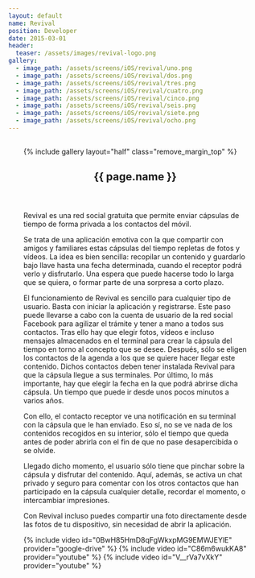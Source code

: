 ```yaml
---
layout: default
name: Revival
position: Developer
date: 2015-03-01
header:
  teaser: /assets/images/revival-logo.png
gallery:
  - image_path: /assets/screens/iOS/revival/uno.png
  - image_path: /assets/screens/iOS/revival/dos.png
  - image_path: /assets/screens/iOS/revival/tres.png
  - image_path: /assets/screens/iOS/revival/cuatro.png
  - image_path: /assets/screens/iOS/revival/cinco.png
  - image_path: /assets/screens/iOS/revival/seis.png
  - image_path: /assets/screens/iOS/revival/siete.png
  - image_path: /assets/screens/iOS/revival/ocho.png
---
```


<div id="main" role="main">    
      <meta itemprop="headline" content="{{ page.name }}"/>
      <meta itemprop="description" content="{{ page.header.description }}"/>
      <div class="page__inner-wrap" style="margin: 30px;">
      <div class="project-container left">
        <section class="page__content" itemprop="text">
             {% include gallery layout="half" class="remove_margin_top" %}
         </section>
      </div>
      <div class="project-container right">        
        <section class="page__content" itemprop="text">
            <header>
            <h1 id="page-title" class="page__title" itemprop="headline">{{ page.name }}</h1>
            </header>
            <p>Revival es una red social gratuita que permite enviar cápsulas de tiempo de forma privada a los contactos del móvil.</p>
            <p>Se trata de una aplicación emotiva con la que compartir con amigos y familiares estas cápsulas del tiempo repletas de fotos y ví­deos. La idea es bien sencilla: recopilar un contenido y guardarlo bajo llave hasta una fecha determinada, cuando el receptor podrá verlo y disfrutarlo. Una espera que puede hacerse todo lo larga que se quiera, o formar parte de una sorpresa a corto plazo.</p>
            <p>El funcionamiento de Revival es sencillo para cualquier tipo de usuario. Basta con iniciar la aplicación y registrarse. Este paso puede llevarse a cabo con la cuenta de usuario de la red social Facebook para agilizar el trámite y tener a mano a todos sus contactos. Tras ello hay que elegir fotos, ví­deos e incluso mensajes almacenados en el terminal para crear la cápsula del tiempo en torno al concepto que se desee. Después, sólo se eligen los contactos de la agenda a los que se quiere hacer llegar este contenido. Dichos contactos deben tener instalada Revival para que la cápsula llegue a sus terminales. Por último, lo más importante, hay que elegir la fecha en la que podrá abrirse dicha cápsula. Un tiempo que puede ir desde unos pocos minutos a varios años.</p>
            <p>Con ello, el contacto receptor ve una notificación en su terminal con la cápsula que le han enviado. Eso sí­, no se ve nada de los contenidos recogidos en su interior, sólo el tiempo que queda antes de poder abrirla con el fin de que no pase desapercibida o se olvide.</p>
            <p>Llegado dicho momento, el usuario sólo tiene que pinchar sobre la cápsula y disfrutar del contenido. Aquí­, además, se activa un chat privado y seguro para comentar con los otros contactos que han participado en la cápsula cualquier detalle, recordar el momento, o intercambiar impresiones.</p>
            <p>Con Revival incluso puedes compartir una foto directamente desde las fotos de tu dispositivo, sin necesidad de abrir la aplicación.</p>
        </section>         
       </div>
    {% include video id="0BwH85HmD8qFgWkxpMG9EMWJEYlE" provider="google-drive" %}
    {% include video id="C86m6wukKA8" provider="youtube" %}
    {% include video id="V__rVa7vXkY" provider="youtube" %}
</div>